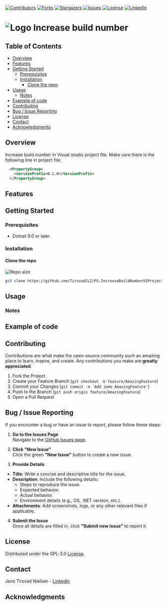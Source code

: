<!-- If this is a Nuget package -->
<!-- [![NuGet Downloads][nuget-shield]][nuget-url] -->
[![Contributors][contributors-shield]][contributors-url]
[![Forks][forks-shield]][forks-url]
[![Stargazers][stars-shield]][stars-url]
[![Issues][issues-shield]][issues-url]
[![License][license-shield]][license-url]
[![LinkedIn][linkedin-shield]][linkedin-url]

# ![Logo][Logo] Increase build number

<!-- If there is screenshots -->
<!-- ![Screenshot1][screenshot1-url] -->

## Table of Contents
- [Overview](#overview)
- [Features](#features)
- [Getting Started](#getting-started)
  - [Prerequisites](#prerequisites)
  - [Installation](#installation)
    - [Clone the repo](#clone-the-repo)
- [Usage](#usage)
  - [Notes](#notes)
- [Example of code](#example-of-code)
- [Contributing](#contributing)
- [Bug / Issue Reporting](#bug--issue-reporting)
- [License](#license)
- [Contact](#contact)
- [Acknowledgments](#acknowledgments)

## Overview
Increase build number in Visual studio project file.
Make usre there is the following line in project file:
```xml
  <PropertyGroup>
    <VersionPrefix>0.1.0</VersionPrefix>
  </PropertyGroup>
```

## Features

## Getting Started

### Prerequisites
- Dotnet 9.0 or later

### Installation

#### Clone the repo
![Repo size][repos-size-shield]

```bash
git clone https://github.com/TirsvadCLI/PS.IncreaseBuildNumberVSProject.git
```

## Usage

### Notes

## Example of code

## Contributing
Contributions are what make the open-source community such an amazing place to learn, inspire, and create. Any contributions you make are **greatly appreciated**.

1. Fork the Project
2. Create your Feature Branch (`git checkout -b feature/AmazingFeature`)
3. Commit your Changes (`git commit -m 'Add some AmazingFeature'`)
4. Push to the Branch (`git push origin feature/AmazingFeature`)
5. Open a Pull Request

## Bug / Issue Reporting  

If you encounter a bug or have an issue to report, please follow these steps:  

1. **Go to the Issues Page**  
  Navigate to the [GitHub Issues page][githubIssue-url].  

2. **Click "New Issue"**  
  Click the green **"New Issue"** button to create a new issue.  

3. **Provide Details**  
  - **Title**: Write a concise and descriptive title for the issue.  
  - **Description**: Include the following details:  
    - Steps to reproduce the issue.  
    - Expected behavior.  
    - Actual behavior.  
    - Environment details (e.g., OS, .NET version, etc.).  
  - **Attachments**: Add screenshots, logs, or any other relevant files if applicable.  

4. **Submit the Issue**  
  Once all details are filled in, click **"Submit new issue"** to report it.  

## License
Distributed under the GPL-3.0 [License][license-url].

## Contact
Jens Tirsvad Nielsen - [LinkedIn][linkedin-url]

## Acknowledgments

<!-- MARKDOWN LINKS & IMAGES -->
[contributors-shield]: https://img.shields.io/github/contributors/TirsvadCLI/PS.IncreaseBuildNumberVSProject.git?style=for-the-badge
[contributors-url]: https://github.com/TirsvadCLI/PS.IncreaseBuildNumberVSProject.git/graphs/contributors
[forks-shield]: https://img.shields.io/github/forks/TirsvadCLI/PS.IncreaseBuildNumberVSProject.git?style=for-the-badge
[forks-url]: https://github.com/TirsvadCLI/PS.IncreaseBuildNumberVSProject.git/network/members
[stars-shield]: https://img.shields.io/github/stars/TirsvadCLI/PS.IncreaseBuildNumberVSProject.git?style=for-the-badge
[stars-url]: https://github.com/TirsvadCLI/PS.IncreaseBuildNumberVSProject.git/stargazers
[issues-shield]: https://img.shields.io/github/issues/TirsvadCLI/PS.IncreaseBuildNumberVSProject.git?style=for-the-badge
[issues-url]: https://github.com/TirsvadCLI/PS.IncreaseBuildNumberVSProject.git/issues
[license-shield]: https://img.shields.io/github/license/TirsvadCLI/PS.IncreaseBuildNumberVSProject.git?style=for-the-badge
[license-url]: https://github.com/TirsvadCLI/PS.IncreaseBuildNumberVSProject.git/blob/master/LICENSE
[linkedin-shield]: https://img.shields.io/badge/-LinkedIn-black.svg?style=for-the-badge&logo=linkedin&colorB=555
[linkedin-url]: https://www.linkedin.com/in/jens-tirsvad-nielsen-13b795b9/
[githubIssue-url]: https://github.com/TirsvadCLI/PS.IncreaseBuildNumberVSProject.git/issues/
[repos-size-shield]: https://img.shields.io/github/repo-size/TirsvadCLI/PS.IncreaseBuildNumberVSProject.git?style=for-the-badg

[logo]: https://raw.githubusercontent.com/TirsvadCLI/PS.IncreaseBuildNumberVSProject.git/main/image/logo/32x32/logo.png
